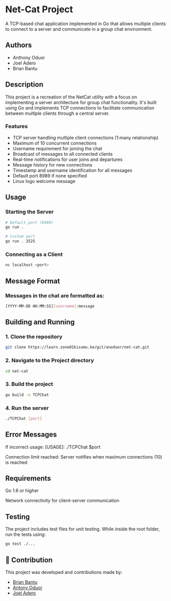 # Net-Cat Project

A TCP-based chat application implemented in Go that allows multiple clients to connect to a server and communicate in a group chat environment.

## Authors
- Anthony Oduor
- Joel Adero
- Brian Bantu

## Description

This project is a recreation of the NetCat utility with a focus on implementing a server architecture for group chat functionality. It's built using Go and implements TCP connections to facilitate communication between multiple clients through a central server.

### Features

- TCP server handling multiple client connections (1:many relationship)
- Maximum of 10 concurrent connections
- Username requirement for joining the chat
- Broadcast of messages to all connected clients
- Real-time notifications for user joins and departures
- Message history for new connections
- Timestamp and username identification for all messages
- Default port 8989 if none specified
- Linux logo welcome message

## Usage

### Starting the Server

```bash
# Default port (8989)
go run .

# Custom port
go run . 2525
```
### Connecting as a Client

```bash
nc localhost <port>
```

## Message Format
### Messages in the chat are formatted as:

```bash
[YYYY-MM-DD HH:MM:SS][username]:message
```

## Building and Running

### 1. Clone the repository

```bash
git clone https://learn.zone01kisumu.ke/git/anoduor/net-cat.git
```

### 2. Navigate to the Project directory

```bash
cd net-cat
```
### 3. Build the project

```bash
go build -o TCPChat
```
### 4. Run the server

```bash
./TCPChat [port]
```

## Error Messages

If incorrect usage: [USAGE]: ./TCPChat $port

Connection limit reached: Server notifies when maximum connections (10) is reached

## Requirements

Go 1.6 or higher

Network connectivity for client-server communication

## Testing

The project includes test files for unit testing. While inside the root folder, run the tests using:

```bash
go test ./...
```

## 🤝 Contribution

This project was developed and contributions made by:

- [Brian Bantu](https://github.com/Bantu-art)
- [Antony Oduor](https://github.com/oduortoni)
- [Joel Adero](https://github.com/Murzuqisah)



